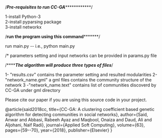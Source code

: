 /*******************Pre-requisites to run CC-GA*******************************/ <br/>

1-install Python-3  <br/>
2-install pyparsing package  <br/>
3-install networkx  <br/>

/******************run the program using this command*************************/

run main.py -- i.e., python main.py

/* parameters setting and input networks can be provided in params.py file


/*****************The algorithm will produce three types of files*************/

1- "results.csv"  contains the parameter setting and resulted modularities
2- "network_name.gml" a gml files contains the community structure of the network
3 -"network_name.text" contains list of communities discoverd by CC-GA under gml directory

Please cite our paper if you are using this source code in your project.

@article{said2018cc,
  title={CC-GA: A clustering coefficient based genetic algorithm for detecting communities in social networks},
  author={Said, Anwar and Abbasi, Rabeeh Ayaz and Maqbool, Onaiza and Daud, Ali and Aljohani, Naif Radi},
  journal={Applied Soft Computing},
  volume={63},
  pages={59--70},
  year={2018},
  publisher={Elsevier}
}
